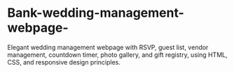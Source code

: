 # Bank-wedding-management-webpage-
Elegant wedding management webpage with RSVP, guest list, vendor management, countdown timer, photo gallery, and gift registry, using HTML, CSS, and responsive design principles.
